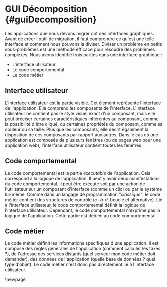 # GUI Décomposition {#guiDecomposition}

Les applications que nous devons migrer ont des interfaces graphiques.
Avant de créer l'outil de migration, il faut comprendre ce qu'est une telle interface
    et comment nous pouvons la diviser.
Diviser un problème en petits sous-problèmes est une méthode efficace pour résoudre des problèmes complexes.
Nous avons identifié trois parties dans une interface graphique :

* L'interface utilisateur
* Le code comportemental
* Le code métier

## Interface utilisateur

L'interface utilisateur est la partie visible.
Cet élément représente l'interface de l'application.
Elle comprend les composants de l'interface.
L'interface utilisateur ne contient pas le style visuel exact d'un composant,
    mais elle peut préciser certaines caractéristiques inhérentes au composant, comme la possibilité d'être cliqué,
    ou certaines propriétés du composant, comme sa couleur ou sa taille.
Plus que les composants, elle décrit également la disposition
    de ces composants par rapport aux autres.
Dans le cas où une application est composée de plusieurs fenêtres (ou de pages web pour une application web),
    l'interface utilisateur contient toutes les fenêtres.

## Code comportemental

Le code comportemental est la partie _exécutable_ de l'application.
Cela correspond à la logique de l'application.
Il peut y avoir deux manifestations du code comportemental.
Il peut être exécuté soit par une action de l'utilisateur sur un composant d'interface (comme un clic) ou par le système lui-même.
Comme dans un langage de programmation _"classique"_, le code métier contient des structures de contrôle (_c.-à-d._ boucle et alternative).
Lié à l'interface utilisateur, le code comportemental définit la logique de l'interface utilisateur.
Cependant, le code comportemental n'exprime pas la logique de l'application.
Cette partie est dédiée au code comportemental.

## Code métier

Le code métier définit les informations spécifiques d'une application.
Il est composé des règles générales de l'application
    (comment calculer les taxes ?), de l'adresse des services distants (quel serveur mon code métier doit demander), des données de l'application (quelle base de données ? quel type d'objet).
Le code métier n'est donc pas directement lié à l'interface utilisateur.

\newpage
